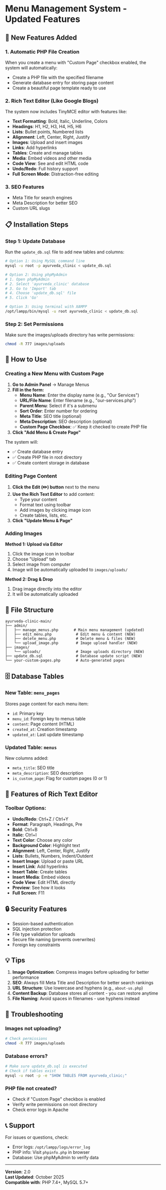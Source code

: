 # Menu Management System - Updated Features

## 🎉 New Features Added

### 1. **Automatic PHP File Creation**
When you create a menu with "Custom Page" checkbox enabled, the system will automatically:
- Create a PHP file with the specified filename
- Generate database entry for storing page content
- Create a beautiful page template ready to use

### 2. **Rich Text Editor (Like Google Blogs)**
The system now includes TinyMCE editor with features like:
- **Text Formatting**: Bold, Italic, Underline, Colors
- **Headings**: H1, H2, H3, H4, H5, H6
- **Lists**: Bullet points, Numbered lists
- **Alignment**: Left, Center, Right, Justify
- **Images**: Upload and insert images
- **Links**: Add hyperlinks
- **Tables**: Create and manage tables
- **Media**: Embed videos and other media
- **Code View**: See and edit HTML code
- **Undo/Redo**: Full history support
- **Full Screen Mode**: Distraction-free editing

### 3. **SEO Features**
- Meta Title for search engines
- Meta Description for better SEO
- Custom URL slugs

## 📋 Installation Steps

### Step 1: Update Database
Run the `update_db.sql` file to add new tables and columns:

```bash
# Option 1: Using MySQL command line
mysql -u root -p ayurveda_clinic < update_db.sql

# Option 2: Using phpMyAdmin
# 1. Open phpMyAdmin
# 2. Select 'ayurveda_clinic' database
# 3. Go to 'Import' tab
# 4. Choose 'update_db.sql' file
# 5. Click 'Go'

# Option 3: Using terminal with XAMPP
/opt/lampp/bin/mysql -u root ayurveda_clinic < update_db.sql
```

### Step 2: Set Permissions
Make sure the images/uploads directory has write permissions:

```bash
chmod -R 777 images/uploads
```

## 🚀 How to Use

### Creating a New Menu with Custom Page

1. **Go to Admin Panel** → Manage Menus
2. **Fill in the form:**
   - **Menu Name**: Enter the display name (e.g., "Our Services")
   - **URL/File Name**: Enter filename (e.g., "our-services.php")
   - **Parent Menu**: Select if it's a submenu
   - **Sort Order**: Enter number for ordering
   - **Meta Title**: SEO title (optional)
   - **Meta Description**: SEO description (optional)
   - **Custom Page Checkbox**: ✅ Keep it checked to create PHP file
3. **Click "Add Menu & Create Page"**

The system will:
- ✅ Create database entry
- ✅ Create PHP file in root directory
- ✅ Create content storage in database

### Editing Page Content

1. **Click the Edit (✏️) button** next to the menu
2. **Use the Rich Text Editor** to add content:
   - Type your content
   - Format text using toolbar
   - Add images by clicking image icon
   - Create tables, lists, etc.
3. **Click "Update Menu & Page"**

### Adding Images

**Method 1: Upload via Editor**
1. Click the image icon in toolbar
2. Choose "Upload" tab
3. Select image from computer
4. Image will be automatically uploaded to `images/uploads/`

**Method 2: Drag & Drop**
1. Drag image directly into the editor
2. It will be automatically uploaded

## 📁 File Structure

```
ayurveda-clinic-main/
├── admin/
│   ├── manage_menus.php       # Main menu management (updated)
│   ├── edit_menu.php           # Edit menu & content (NEW)
│   ├── delete_menu.php         # Delete menu & files (NEW)
│   └── upload_image.php        # Image upload handler (NEW)
├── images/
│   └── uploads/                # Image uploads directory (NEW)
├── update_db.sql               # Database update script (NEW)
└── your-custom-pages.php       # Auto-generated pages
```

## 🗄️ Database Tables

### New Table: `menu_pages`
Stores page content for each menu item:
- `id`: Primary key
- `menu_id`: Foreign key to menus table
- `content`: Page content (HTML)
- `created_at`: Creation timestamp
- `updated_at`: Last update timestamp

### Updated Table: `menus`
New columns added:
- `meta_title`: SEO title
- `meta_description`: SEO description
- `is_custom_page`: Flag for custom pages (0 or 1)

## 🎨 Features of Rich Text Editor

### Toolbar Options:
- **Undo/Redo**: Ctrl+Z / Ctrl+Y
- **Format**: Paragraph, Headings, Pre
- **Bold**: Ctrl+B
- **Italic**: Ctrl+I
- **Text Color**: Choose any color
- **Background Color**: Highlight text
- **Alignment**: Left, Center, Right, Justify
- **Lists**: Bullets, Numbers, Indent/Outdent
- **Insert Image**: Upload or paste URL
- **Insert Link**: Add hyperlinks
- **Insert Table**: Create tables
- **Insert Media**: Embed videos
- **Code View**: Edit HTML directly
- **Preview**: See how it looks
- **Full Screen**: F11

## 🔒 Security Features

- Session-based authentication
- SQL injection protection
- File type validation for uploads
- Secure file naming (prevents overwrites)
- Foreign key constraints

## 💡 Tips

1. **Image Optimization**: Compress images before uploading for better performance
2. **SEO**: Always fill Meta Title and Description for better search rankings
3. **URL Structure**: Use lowercase and hyphens (e.g., `about-us.php`)
4. **Content Backup**: Database stores all content - you can restore anytime
5. **File Naming**: Avoid spaces in filenames - use hyphens instead

## 🐛 Troubleshooting

### Images not uploading?
```bash
# Check permissions
chmod -R 777 images/uploads
```

### Database errors?
```bash
# Make sure update_db.sql is executed
# Check if tables exist
mysql -u root -p -e "SHOW TABLES FROM ayurveda_clinic;"
```

### PHP file not created?
- Check if "Custom Page" checkbox is enabled
- Verify write permissions on root directory
- Check error logs in Apache

## 📞 Support

For issues or questions, check:
- Error logs: `/opt/lampp/logs/error_log`
- PHP info: Visit `phpinfo.php` in browser
- Database: Use phpMyAdmin to verify data

---

**Version**: 2.0  
**Last Updated**: October 2025  
**Compatible with**: PHP 7.4+, MySQL 5.7+
